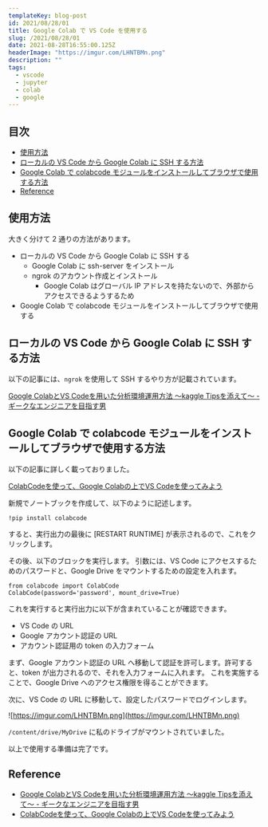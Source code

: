 ```yaml
---
templateKey: blog-post
id: 2021/08/28/01
title: Google Colab で VS Code を使用する
slug: /2021/08/28/01
date: 2021-08-28T16:55:00.125Z
headerImage: "https://imgur.com/LHNTBMn.png"
description: ""
tags:
  - vscode
  - jupyter
  - colab
  - google
---
```


## 目次
<!-- START doctoc generated TOC please keep comment here to allow auto update -->
<!-- DON'T EDIT THIS SECTION, INSTEAD RE-RUN doctoc TO UPDATE -->


- [使用方法](#%E4%BD%BF%E7%94%A8%E6%96%B9%E6%B3%95)
- [ローカルの VS Code から Google Colab に SSH する方法](#%E3%83%AD%E3%83%BC%E3%82%AB%E3%83%AB%E3%81%AE-vs-code-%E3%81%8B%E3%82%89-google-colab-%E3%81%AB-ssh-%E3%81%99%E3%82%8B%E6%96%B9%E6%B3%95)
- [Google Colab で colabcode モジュールをインストールしてブラウザで使用する方法](#google-colab-%E3%81%A7-colabcode-%E3%83%A2%E3%82%B8%E3%83%A5%E3%83%BC%E3%83%AB%E3%82%92%E3%82%A4%E3%83%B3%E3%82%B9%E3%83%88%E3%83%BC%E3%83%AB%E3%81%97%E3%81%A6%E3%83%96%E3%83%A9%E3%82%A6%E3%82%B6%E3%81%A7%E4%BD%BF%E7%94%A8%E3%81%99%E3%82%8B%E6%96%B9%E6%B3%95)
- [Reference](#reference)

<!-- END doctoc generated TOC please keep comment here to allow auto update -->

## 使用方法

大きく分けて 2 通りの方法があります。

- ローカルの VS Code から Google Colab に SSH する
  - Google Colab に ssh-server をインストール
  - ngrok のアカウント作成とインストール
    - Google Colab はグローバル IP アドレスを持たないので、外部からアクセスできるようするため
- Google Colab で colabcode モジュールをインストールしてブラウザで使用する

## ローカルの VS Code から Google Colab に SSH する方法

以下の記事には、`ngrok` を使用して SSH するやり方が記載されています。

[Google ColabとVS Codeを用いた分析環境運用方法 〜kaggle Tipsを添えて〜 - ギークなエンジニアを目指す男](https://www.takapy.work/entry/2021/08/17/185047?utm_source=pocket_mylist)

## Google Colab で colabcode モジュールをインストールしてブラウザで使用する方法

以下の記事に詳しく載っておりました。

[ColabCodeを使って、Google Colabの上でVS Codeを使ってみよう](https://atmarkit.itmedia.co.jp/ait/articles/2108/27/news038.html)

新規でノートブックを作成して、以下のように記述します。

```notebook
!pip install colabcode
```

すると、実行出力の最後に [RESTART RUNTIME] が表示されるので、これをクリックします。

その後、以下のブロックを実行します。
引数には、VS Code にアクセスするためのパスワードと、Google Drive をマウントするための設定を入れます。

```notebook
from colabcode import ColabCode
ColabCode(password='password', mount_drive=True)
```

これを実行すると実行出力に以下が含まれていることが確認できます。

- VS Code の URL
- Google アカウント認証の URL
- アカウント認証用の token の入力フォーム

まず、Google アカウント認証の URL へ移動して認証を許可します。許可すると、token が出力されるので、それを入力フォームに入れます。
これを実施することで、Google Drive へのアクセス権限を得ることができます。

次に、VS Code の URL に移動して、設定したパスワードでログインします。

![https://imgur.com/LHNTBMn.png](https://imgur.com/LHNTBMn.png)

`/content/drive/MyDrive` に私のドライブがマウントされていました。

以上で使用する準備は完了です。

## Reference

- [Google ColabとVS Codeを用いた分析環境運用方法 〜kaggle Tipsを添えて〜 - ギークなエンジニアを目指す男](https://www.takapy.work/entry/2021/08/17/185047?utm_source=pocket_mylist)
- [ColabCodeを使って、Google Colabの上でVS Codeを使ってみよう](https://atmarkit.itmedia.co.jp/ait/articles/2108/27/news038.html)
